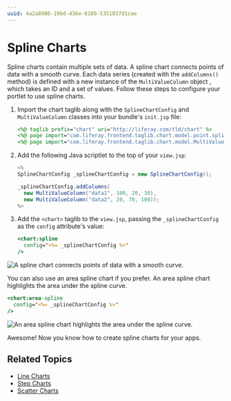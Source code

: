 ```yaml
---
uuid: 4a2a8986-19bd-436e-8109-5351037d1cae
---
```

# Spline Charts

Spline charts contain multiple sets of data. A spline chart connects points of data with a smooth curve. Each data series (created with the `addColumns()` method) is defined with a new instance of the `MultiValueColumn` object <!--[`MultiValueColumn` object](https://docs.liferay.com/dxp/apps/foundation/latest/javadocs/com/liferay/frontend/taglib/chart/model/MultiValueColumn.html)-->, which takes an ID and a set of values. Follow these steps to configure your portlet to use spline charts.

1. Import the chart taglib along with the `SplineChartConfig` and `MultiValueColumn` classes into your bundle's `init.jsp` file:

    ```jsp
    <%@ taglib prefix="chart" uri="http://liferay.com/tld/chart" %>
    <%@ page import="com.liferay.frontend.taglib.chart.model.point.spline.SplineChartConfig" %>
    <%@ page import="com.liferay.frontend.taglib.chart.model.MultiValueColumn" %>
    ```

1. Add the following Java scriptlet to the top of your `view.jsp`:

    ```java
    <%
    SplineChartConfig _splineChartConfig = new SplineChartConfig();

    _splineChartConfig.addColumns(
      new MultiValueColumn("data1", 100, 20, 30),
      new MultiValueColumn("data2", 20, 70, 100));
    %>
    ```

1. Add the `<chart>` taglib to the `view.jsp`, passing the `_splineChartConfig` as the `config` attribute's value:

    ```jsp
    <chart:spline
      config="<%= _splineChartConfig %>"
    />
    ```

![A spline chart connects points of data with a smooth curve.](./spline-chart/images/01.png)

You can also use an area spline chart if you prefer. An area spline chart highlights the area under the spline curve.

```jsp
<chart:area-spline
  config="<%= _splineChartConfig %>"
/>
```

![An area spline chart highlights the area under the spline curve.](./spline-chart/images/02.png)

Awesome! Now you know how to create spline charts for your apps.

## Related Topics

* [Line Charts](./line-chart.md)
* [Step Charts](./step-chart.md)
* [Scatter Charts](./scatter-chart.md)